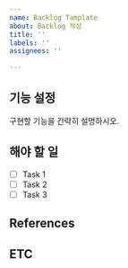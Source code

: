 ```yaml
---
name: Backlog Tamplate
about: Backlog 작성
title: ''
labels: ''
assignees: ''

---
```


## 기능 설정

구현할 기능을 간략히 설명하시오.

## 해야 할 일

 - [ ] Task 1
 - [ ] Task 2
 - [ ] Task 3

## References

## ETC
